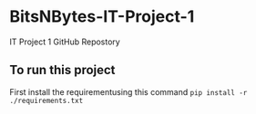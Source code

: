 # BitsNBytes-IT-Project-1
IT Project 1 GitHub Repostory

## To run this project
 First install the requirementusing this command `pip install -r ./requirements.txt`
